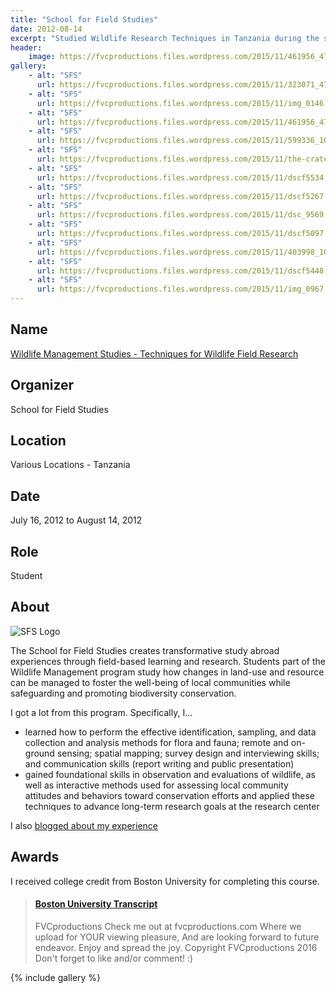 ```yaml
---
title: "School for Field Studies"
date: 2012-08-14
excerpt: "Studied Wildlife Research Techniques in Tanzania during the summer of 2012."
header:
    image: https://fvcproductions.files.wordpress.com/2015/11/461956_476846202328099_271376704_o.jpg
gallery:
    - alt: "SFS"
      url: https://fvcproductions.files.wordpress.com/2015/11/323071_476875508991835_1185245848_o.jpg?w=517&h=342&zoom=2
    - alt: "SFS"
      url: https://fvcproductions.files.wordpress.com/2015/11/img_0146.jpg?w=225&h=169&zoom=2
    - alt: "SFS"
      url: https://fvcproductions.files.wordpress.com/2015/11/461956_476846202328099_271376704_o.jpg?w=225&h=169&zoom=2
    - alt: "SFS"
      url: https://fvcproductions.files.wordpress.com/2015/11/599336_10151111795034456_946669947_n.jpg?w=315&h=210&zoom=2
    - alt: "SFS"
      url: https://fvcproductions.files.wordpress.com/2015/11/the-crater.jpg?w=427&h=210&zoom=2
    - alt: "SFS"
      url: https://fvcproductions.files.wordpress.com/2015/11/dscf5534.jpg?w=235&h=176&zoom=2
    - alt: "SFS"
      url: https://fvcproductions.files.wordpress.com/2015/11/dscf5267.jpg?w=235&h=157&zoom=2
    - alt: "SFS"
      url: https://fvcproductions.files.wordpress.com/2015/11/dsc_9569.jpg?w=507&h=337&zoom=2
    - alt: "SFS"
      url: https://fvcproductions.files.wordpress.com/2015/11/dscf5097.jpg?w=178&h=133&zoom=2
    - alt: "SFS"
      url: https://fvcproductions.files.wordpress.com/2015/11/403998_10151001701941363_1690786442_n.jpg?w=178&h=133&zoom=2
    - alt: "SFS"
      url: https://fvcproductions.files.wordpress.com/2015/11/dscf5448.jpg?w=200&h=133&zoom=2
    - alt: "SFS"
      url: https://fvcproductions.files.wordpress.com/2015/11/img_0967.jpg?w=178&h=133&zoom=2
---
```


## Name

<a title="SFS" href="https://www.fieldstudies.org/eastafrica" target="_blank" rel="noopener">Wildlife Management Studies - Techniques for Wildlife Field Research</a>

## Organizer

School for Field Studies

## Location

Various Locations - Tanzania

## Date

July 16, 2012 to August 14, 2012

## Role

Student

## About

![SFS Logo](https://fvcproductions.files.wordpress.com/2015/11/sfs.png)

The School for Field Studies creates transformative study abroad
experiences through field-based learning and research. Students part of
the Wildlife Management program study how changes in land-use and
resource can be managed to foster the well-being of local communities
while safeguarding and promoting biodiversity conservation.

I got a lot from this program. Specifically, I...

- learned how to perform the effective identification, sampling, and data collection and analysis methods for flora and fauna; remote and on-ground sensing; spatial mapping; survey design and interviewing skills; and communication skills (report writing and public presentation)
- gained foundational skills in observation and evaluations of wildlife, as well as interactive methods used for assessing local community attitudes and behaviors toward conservation efforts and applied these techniques to advance long-term research goals at the research center

I also <a href="https://fvcproductions.com/2013/07/28/blog-post-from-tanzania/" target="_blank" rel="noopener">blogged about my experience</a>

## Awards

I received college credit from Boston University for completing this
course.

<blockquote class="embedly-card"><h4><a href="https://www.scribd.com/doc/313099732/Boston-University-Transcript">Boston University Transcript</a></h4><p>FVCproductions Check me out at fvcproductions.com Where we upload for YOUR viewing pleasure, And are looking forward to future endeavor. Enjoy and spread the joy. Copyright FVCproductions 2016 Don't forget to like and/or comment! :)</p></blockquote>

{% include gallery %}
